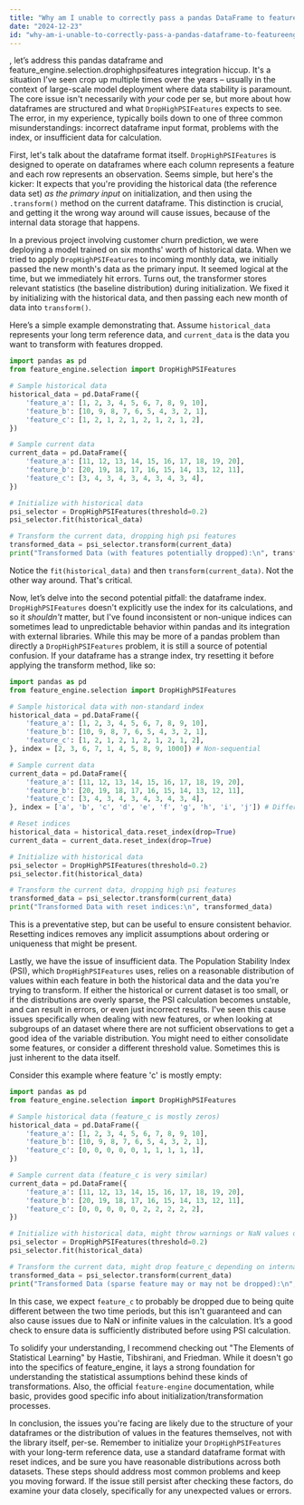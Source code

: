 ```yaml
---
title: "Why am I unable to correctly pass a pandas DataFrame to feature_engine.selection.DropHighPSIFeatures?"
date: "2024-12-23"
id: "why-am-i-unable-to-correctly-pass-a-pandas-dataframe-to-featureengineselectiondrophighpsifeatures"
---
```


, let’s address this pandas dataframe and feature_engine.selection.drophighpsifeatures integration hiccup. It's a situation I’ve seen crop up multiple times over the years – usually in the context of large-scale model deployment where data stability is paramount. The core issue isn't necessarily with *your* code per se, but more about how dataframes are structured and what `DropHighPSIFeatures` expects to see. The error, in my experience, typically boils down to one of three common misunderstandings: incorrect dataframe input format, problems with the index, or insufficient data for calculation.

First, let's talk about the dataframe format itself. `DropHighPSIFeatures` is designed to operate on dataframes where each column represents a feature and each row represents an observation. Seems simple, but here's the kicker: It expects that you're providing the historical data (the reference data set) *as the primary input* on initialization, and then using the `.transform()` method on the current dataframe. This distinction is crucial, and getting it the wrong way around will cause issues, because of the internal data storage that happens.

In a previous project involving customer churn prediction, we were deploying a model trained on six months' worth of historical data. When we tried to apply `DropHighPSIFeatures` to incoming monthly data, we initially passed the new month's data as the primary input. It seemed logical at the time, but we immediately hit errors. Turns out, the transformer stores relevant statistics (the baseline distribution) during initialization. We fixed it by initializing with the historical data, and then passing each new month of data into `transform()`.

Here’s a simple example demonstrating that. Assume `historical_data` represents your long term reference data, and `current_data` is the data you want to transform with features dropped.

```python
import pandas as pd
from feature_engine.selection import DropHighPSIFeatures

# Sample historical data
historical_data = pd.DataFrame({
    'feature_a': [1, 2, 3, 4, 5, 6, 7, 8, 9, 10],
    'feature_b': [10, 9, 8, 7, 6, 5, 4, 3, 2, 1],
    'feature_c': [1, 2, 1, 2, 1, 2, 1, 2, 1, 2],
})

# Sample current data
current_data = pd.DataFrame({
    'feature_a': [11, 12, 13, 14, 15, 16, 17, 18, 19, 20],
    'feature_b': [20, 19, 18, 17, 16, 15, 14, 13, 12, 11],
    'feature_c': [3, 4, 3, 4, 3, 4, 3, 4, 3, 4],
})

# Initialize with historical data
psi_selector = DropHighPSIFeatures(threshold=0.2)
psi_selector.fit(historical_data)

# Transform the current data, dropping high psi features
transformed_data = psi_selector.transform(current_data)
print("Transformed Data (with features potentially dropped):\n", transformed_data)

```
Notice the `fit(historical_data)` and then `transform(current_data)`. Not the other way around. That's critical.

Now, let’s delve into the second potential pitfall: the dataframe index. `DropHighPSIFeatures` doesn't explicitly use the index for its calculations, and so it *shouldn't* matter, but I've found inconsistent or non-unique indices can sometimes lead to unpredictable behavior within pandas and its integration with external libraries. While this may be more of a pandas problem than directly a `DropHighPSIFeatures` problem, it is still a source of potential confusion. If your dataframe has a strange index, try resetting it before applying the transform method, like so:

```python
import pandas as pd
from feature_engine.selection import DropHighPSIFeatures

# Sample historical data with non-standard index
historical_data = pd.DataFrame({
    'feature_a': [1, 2, 3, 4, 5, 6, 7, 8, 9, 10],
    'feature_b': [10, 9, 8, 7, 6, 5, 4, 3, 2, 1],
    'feature_c': [1, 2, 1, 2, 1, 2, 1, 2, 1, 2],
}, index = [2, 3, 6, 7, 1, 4, 5, 8, 9, 1000]) # Non-sequential

# Sample current data
current_data = pd.DataFrame({
    'feature_a': [11, 12, 13, 14, 15, 16, 17, 18, 19, 20],
    'feature_b': [20, 19, 18, 17, 16, 15, 14, 13, 12, 11],
    'feature_c': [3, 4, 3, 4, 3, 4, 3, 4, 3, 4],
}, index = ['a', 'b', 'c', 'd', 'e', 'f', 'g', 'h', 'i', 'j']) # Different type

# Reset indices
historical_data = historical_data.reset_index(drop=True)
current_data = current_data.reset_index(drop=True)

# Initialize with historical data
psi_selector = DropHighPSIFeatures(threshold=0.2)
psi_selector.fit(historical_data)

# Transform the current data, dropping high psi features
transformed_data = psi_selector.transform(current_data)
print("Transformed Data with reset indices:\n", transformed_data)
```

This is a preventative step, but can be useful to ensure consistent behavior. Resetting indices removes any implicit assumptions about ordering or uniqueness that might be present.

Lastly, we have the issue of insufficient data. The Population Stability Index (PSI), which `DropHighPSIFeatures` uses, relies on a reasonable distribution of values within each feature in both the historical data and the data you're trying to transform. If either the historical or current dataset is too small, or if the distributions are overly sparse, the PSI calculation becomes unstable, and can result in errors, or even just incorrect results. I've seen this cause issues specifically when dealing with new features, or when looking at subgroups of an dataset where there are not sufficient observations to get a good idea of the variable distribution. You might need to either consolidate some features, or consider a different threshold value. Sometimes this is just inherent to the data itself.

Consider this example where feature 'c' is mostly empty:

```python
import pandas as pd
from feature_engine.selection import DropHighPSIFeatures

# Sample historical data (feature_c is mostly zeros)
historical_data = pd.DataFrame({
    'feature_a': [1, 2, 3, 4, 5, 6, 7, 8, 9, 10],
    'feature_b': [10, 9, 8, 7, 6, 5, 4, 3, 2, 1],
    'feature_c': [0, 0, 0, 0, 0, 1, 1, 1, 1, 1],
})

# Sample current data (feature_c is very similar)
current_data = pd.DataFrame({
    'feature_a': [11, 12, 13, 14, 15, 16, 17, 18, 19, 20],
    'feature_b': [20, 19, 18, 17, 16, 15, 14, 13, 12, 11],
    'feature_c': [0, 0, 0, 0, 0, 2, 2, 2, 2, 2],
})

# Initialize with historical data, might throw warnings or NaN values due to 'feature_c'
psi_selector = DropHighPSIFeatures(threshold=0.2)
psi_selector.fit(historical_data)

# Transform the current data, might drop feature_c depending on internal PSI calculations
transformed_data = psi_selector.transform(current_data)
print("Transformed Data (sparse feature may or may not be dropped):\n", transformed_data)
```
In this case, we expect `feature_c` to probably be dropped due to being quite different between the two time periods, but this isn't guaranteed and can also cause issues due to NaN or infinite values in the calculation. It’s a good check to ensure data is sufficiently distributed before using PSI calculation.

To solidify your understanding, I recommend checking out "The Elements of Statistical Learning" by Hastie, Tibshirani, and Friedman. While it doesn't go into the specifics of feature_engine, it lays a strong foundation for understanding the statistical assumptions behind these kinds of transformations. Also, the official `feature-engine` documentation, while basic, provides good specific info about initialization/transformation processes.

In conclusion, the issues you're facing are likely due to the structure of your dataframes or the distribution of values in the features themselves, not with the library itself, per-se. Remember to initialize your `DropHighPSIFeatures` with your long-term reference data, use a standard dataframe format with reset indices, and be sure you have reasonable distributions across both datasets. These steps should address most common problems and keep you moving forward. If the issue still persist after checking these factors, do examine your data closely, specifically for any unexpected values or errors.
